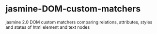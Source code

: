 # jasmine-DOM-custom-matchers
jasmine 2.0 DOM custom matchers comparing relations, attributes, styles and states of html element and text nodes
